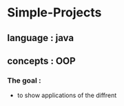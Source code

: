 # Simple-Projects
## language : java <br />
## concepts : OOP  <br >
### The goal : 
- to show applications of the diffrent 
